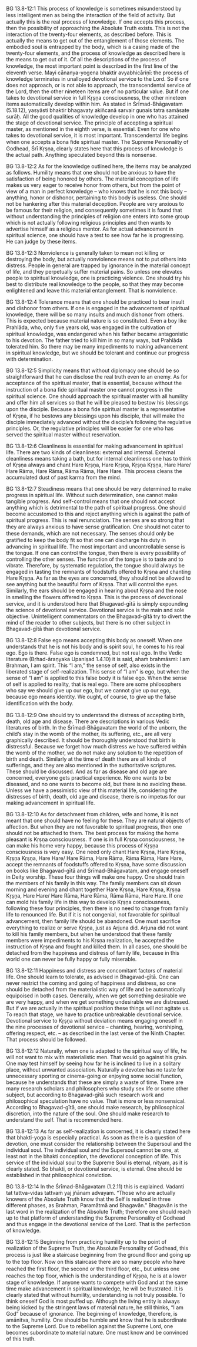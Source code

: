BG 13.8-12:1	This process of knowledge is sometimes misunderstood by less intelligent men as being the interaction of the ﬁeld of activity. But actually this is the real process of knowledge. If one accepts this process, then the possibility of approaching the Absolute Truth exists. This is not the interaction of the twenty-four elements, as described before. This is actually the means to get out of the entanglement of those elements. The embodied soul is entrapped by the body, which is a casing made of the twenty-four elements, and the process of knowledge as described here is the means to get out of it. Of all the descriptions of the process of knowledge, the most important point is described in the ﬁrst line of the eleventh verse. Mayi cānanya-yogena bhaktir avyabhicāriṇī: the process of knowledge terminates in unalloyed devotional service to the Lord. So if one does not approach, or is not able to approach, the transcendental service of the Lord, then the other nineteen items are of no particular value. But if one takes to devotional service in full Kṛṣṇa consciousness, the other nineteen items automatically develop within him. As stated in Śrīmad-Bhāgavatam (5.18.12), yasyāsti bhaktir bhagavaty akiñcanā sarvair guṇais tatra samāsate surāḥ. All the good qualities of knowledge develop in one who has attained the stage of devotional service. The principle of accepting a spiritual master, as mentioned in the eighth verse, is essential. Even for one who takes to devotional service, it is most important. Transcendental life begins when one accepts a bona ﬁde spiritual master. The Supreme Personality of Godhead, Śrī Kṛṣṇa, clearly states here that this process of knowledge is the actual path. Anything speculated beyond this is nonsense.

BG 13.8-12:2	As for the knowledge outlined here, the items may be analyzed as follows. Humility means that one should not be anxious to have the satisfaction of being honored by others. The material conception of life makes us very eager to receive honor from others, but from the point of view of a man in perfect knowledge – who knows that he is not this body – anything, honor or dishonor, pertaining to this body is useless. One should not be hankering after this material deception. People are very anxious to be famous for their religion, and consequently sometimes it is found that without understanding the principles of religion one enters into some group which is not actually following religious principles and then wants to advertise himself as a religious mentor. As for actual advancement in spiritual science, one should have a test to see how far he is progressing. He can judge by these items.

BG 13.8-12:3	Nonviolence is generally taken to mean not killing or destroying the body, but actually nonviolence means not to put others into distress. People in general are trapped by ignorance in the material concept of life, and they perpetually suffer material pains. So unless one elevates people to spiritual knowledge, one is practicing violence. One should try his best to distribute real knowledge to the people, so that they may become enlightened and leave this material entanglement. That is nonviolence.

BG 13.8-12:4	Tolerance means that one should be practiced to bear insult and dishonor from others. If one is engaged in the advancement of spiritual knowledge, there will be so many insults and much dishonor from others. This is expected because material nature is so constituted. Even a boy like Prahlāda, who, only ﬁve years old, was engaged in the cultivation of spiritual knowledge, was endangered when his father became antagonistic to his devotion. The father tried to kill him in so many ways, but Prahlāda tolerated him. So there may be many impediments to making advancement in spiritual knowledge, but we should be tolerant and continue our progress with determination.

BG 13.8-12:5	Simplicity means that without diplomacy one should be so straightforward that he can disclose the real truth even to an enemy. As for acceptance of the spiritual master, that is essential, because without the instruction of a bona ﬁde spiritual master one cannot progress in the spiritual science. One should approach the spiritual master with all humility and offer him all services so that he will be pleased to bestow his blessings upon the disciple. Because a bona ﬁde spiritual master is a representative of Kṛṣṇa, if he bestows any blessings upon his disciple, that will make the disciple immediately advanced without the disciple’s following the regulative principles. Or, the regulative principles will be easier for one who has served the spiritual master without reservation.

BG 13.8-12:6	Cleanliness is essential for making advancement in spiritual life. There are two kinds of cleanliness: external and internal. External cleanliness means taking a bath, but for internal cleanliness one has to think of Kṛṣṇa always and chant Hare Kṛṣṇa, Hare Kṛṣṇa, Kṛṣṇa Kṛṣṇa, Hare Hare/ Hare Rāma, Hare Rāma, Rāma Rāma, Hare Hare. This process cleans the accumulated dust of past karma from the mind.

BG 13.8-12:7	Steadiness means that one should be very determined to make progress in spiritual life. Without such determination, one cannot make tangible progress. And self-control means that one should not accept anything which is detrimental to the path of spiritual progress. One should become accustomed to this and reject anything which is against the path of spiritual progress. This is real renunciation. The senses are so strong that they are always anxious to have sense gratiﬁcation. One should not cater to these demands, which are not necessary. The senses should only be gratiﬁed to keep the body ﬁt so that one can discharge his duty in advancing in spiritual life. The most important and uncontrollable sense is the tongue. If one can control the tongue, then there is every possibility of controlling the other senses. The function of the tongue is to taste and to vibrate. Therefore, by systematic regulation, the tongue should always be engaged in tasting the remnants of foodstuffs offered to Kṛṣṇa and chanting Hare Kṛṣṇa. As far as the eyes are concerned, they should not be allowed to see anything but the beautiful form of Kṛṣṇa. That will control the eyes. Similarly, the ears should be engaged in hearing about Kṛṣṇa and the nose in smelling the ﬂowers offered to Kṛṣṇa. This is the process of devotional service, and it is understood here that Bhagavad-gītā is simply expounding the science of devotional service. Devotional service is the main and sole objective. Unintelligent commentators on the Bhagavad-gītā try to divert the mind of the reader to other subjects, but there is no other subject in Bhagavad-gītā than devotional service.

BG 13.8-12:8	False ego means accepting this body as oneself. When one understands that he is not his body and is spirit soul, he comes to his real ego. Ego is there. False ego is condemned, but not real ego. In the Vedic literature (Bṛhad-āraṇyaka Upaniṣad 1.4.10) it is said, ahaṁ brahmāsmi: I am Brahman, I am spirit. This “I am,” the sense of self, also exists in the liberated stage of self-realization. This sense of “I am” is ego, but when the sense of “I am” is applied to this false body it is false ego. When the sense of self is applied to reality, that is real ego. There are some philosophers who say we should give up our ego, but we cannot give up our ego, because ego means identity. We ought, of course, to give up the false identiﬁcation with the body.

BG 13.8-12:9	One should try to understand the distress of accepting birth, death, old age and disease. There are descriptions in various Vedic literatures of birth. In the Śrīmad-Bhāgavatam the world of the unborn, the child’s stay in the womb of the mother, its suffering, etc., are all very graphically described. It should be thoroughly understood that birth is distressful. Because we forget how much distress we have suffered within the womb of the mother, we do not make any solution to the repetition of birth and death. Similarly at the time of death there are all kinds of sufferings, and they are also mentioned in the authoritative scriptures. These should be discussed. And as far as disease and old age are concerned, everyone gets practical experience. No one wants to be diseased, and no one wants to become old, but there is no avoiding these. Unless we have a pessimistic view of this material life, considering the distresses of birth, death, old age and disease, there is no impetus for our making advancement in spiritual life.

BG 13.8-12:10	As for detachment from children, wife and home, it is not meant that one should have no feeling for these. They are natural objects of affection. But when they are not favorable to spiritual progress, then one should not be attached to them. The best process for making the home pleasant is Kṛṣṇa consciousness. If one is in full Kṛṣṇa consciousness, he can make his home very happy, because this process of Kṛṣṇa consciousness is very easy. One need only chant Hare Kṛṣṇa, Hare Kṛṣṇa, Kṛṣṇa Kṛṣṇa, Hare Hare/ Hare Rāma, Hare Rāma, Rāma Rāma, Hare Hare, accept the remnants of foodstuffs offered to Kṛṣṇa, have some discussion on books like Bhagavad-gītā and Śrīmad-Bhāgavatam, and engage oneself in Deity worship. These four things will make one happy. One should train the members of his family in this way. The family members can sit down morning and evening and chant together Hare Kṛṣṇa, Hare Kṛṣṇa, Kṛṣṇa Kṛṣṇa, Hare Hare/ Hare Rāma, Hare Rāma, Rāma Rāma, Hare Hare. If one can mold his family life in this way to develop Kṛṣṇa consciousness, following these four principles, then there is no need to change from family life to renounced life. But if it is not congenial, not favorable for spiritual advancement, then family life should be abandoned. One must sacriﬁce everything to realize or serve Kṛṣṇa, just as Arjuna did. Arjuna did not want to kill his family members, but when he understood that these family members were impediments to his Kṛṣṇa realization, he accepted the instruction of Kṛṣṇa and fought and killed them. In all cases, one should be detached from the happiness and distress of family life, because in this world one can never be fully happy or fully miserable.

BG 13.8-12:11	Happiness and distress are concomitant factors of material life. One should learn to tolerate, as advised in Bhagavad-gītā. One can never restrict the coming and going of happiness and distress, so one should be detached from the materialistic way of life and be automatically equipoised in both cases. Generally, when we get something desirable we are very happy, and when we get something undesirable we are distressed. But if we are actually in the spiritual position these things will not agitate us. To reach that stage, we have to practice unbreakable devotional service. Devotional service to Kṛṣṇa without deviation means engaging oneself in the nine processes of devotional service – chanting, hearing, worshiping, offering respect, etc. – as described in the last verse of the Ninth Chapter. That process should be followed.

BG 13.8-12:12	Naturally, when one is adapted to the spiritual way of life, he will not want to mix with materialistic men. That would go against his grain. One may test himself by seeing how far he is inclined to live in a solitary place, without unwanted association. Naturally a devotee has no taste for unnecessary sporting or cinema-going or enjoying some social function, because he understands that these are simply a waste of time. There are many research scholars and philosophers who study sex life or some other subject, but according to Bhagavad-gītā such research work and philosophical speculation have no value. That is more or less nonsensical. According to Bhagavad-gītā, one should make research, by philosophical discretion, into the nature of the soul. One should make research to understand the self. That is recommended here.

BG 13.8-12:13	As far as self-realization is concerned, it is clearly stated here that bhakti-yoga is especially practical. As soon as there is a question of devotion, one must consider the relationship between the Supersoul and the individual soul. The individual soul and the Supersoul cannot be one, at least not in the bhakti conception, the devotional conception of life. This service of the individual soul to the Supreme Soul is eternal, nityam, as it is clearly stated. So bhakti, or devotional service, is eternal. One should be established in that philosophical conviction.

BG 13.8-12:14	In the Śrīmad-Bhāgavatam (1.2.11) this is explained. Vadanti tat tattva-vidas tattvaṁ yaj jñānam advayam. “Those who are actually knowers of the Absolute Truth know that the Self is realized in three different phases, as Brahman, Paramātmā and Bhagavān.” Bhagavān is the last word in the realization of the Absolute Truth; therefore one should reach up to that platform of understanding the Supreme Personality of Godhead and thus engage in the devotional service of the Lord. That is the perfection of knowledge.

BG 13.8-12:15	Beginning from practicing humility up to the point of realization of the Supreme Truth, the Absolute Personality of Godhead, this process is just like a staircase beginning from the ground ﬂoor and going up to the top ﬂoor. Now on this staircase there are so many people who have reached the ﬁrst ﬂoor, the second or the third ﬂoor, etc., but unless one reaches the top ﬂoor, which is the understanding of Kṛṣṇa, he is at a lower stage of knowledge. If anyone wants to compete with God and at the same time make advancement in spiritual knowledge, he will be frustrated. It is clearly stated that without humility, understanding is not truly possible. To think oneself God is most puffed up. Although the living entity is always being kicked by the stringent laws of material nature, he still thinks, “I am God” because of ignorance. The beginning of knowledge, therefore, is amānitva, humility. One should be humble and know that he is subordinate to the Supreme Lord. Due to rebellion against the Supreme Lord, one becomes subordinate to material nature. One must know and be convinced of this truth.